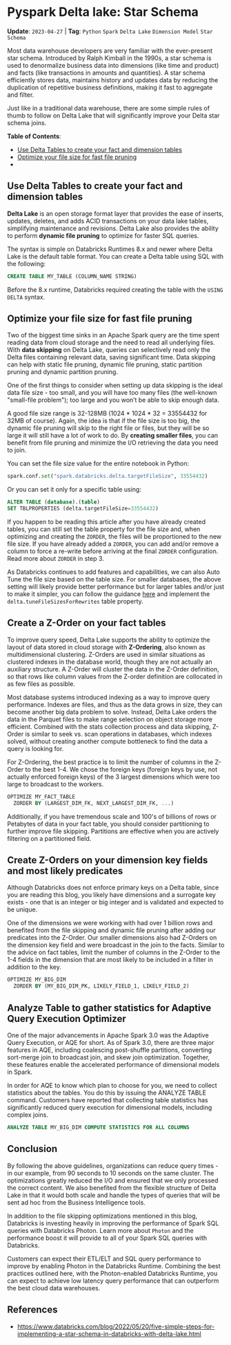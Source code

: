 # Pyspark Delta lake: Star Schema

**Update**: `2023-04-27` |
**Tag**: `Python` `Spark` `Delta Lake` `Dimension Model` `Star Schema`

Most data warehouse developers are very familiar with the ever-present star schema.
Introduced by Ralph Kimball in the 1990s, a star schema is used to denormalize
business data into dimensions (like time and product) and facts (like transactions
in amounts and quantities). A star schema efficiently stores data, maintains history
and updates data by reducing the duplication of repetitive business definitions,
making it fast to aggregate and filter.

Just like in a traditional data warehouse, there are some simple rules of thumb
to follow on Delta Lake that will significantly improve your Delta star schema
joins.

**Table of Contents**:

- [Use Delta Tables to create your fact and dimension tables]()
- [Optimize your file size for fast file pruning]()
- []()

## Use Delta Tables to create your fact and dimension tables

**Delta Lake** is an open storage format layer that provides the ease of inserts,
updates, deletes, and adds ACID transactions on your data lake tables, simplifying
maintenance and revisions. Delta Lake also provides the ability to perform **dynamic
file pruning** to optimize for faster SQL queries.

The syntax is simple on Databricks Runtimes 8.x and newer where Delta Lake is the
default table format. You can create a Delta table using SQL with the following:

```sql
CREATE TABLE MY_TABLE (COLUMN_NAME STRING)
```

Before the 8.x runtime, Databricks required creating the table with the `USING DELTA`
syntax.

## Optimize your file size for fast file pruning

Two of the biggest time sinks in an Apache Spark query are the time spent reading
data from cloud storage and the need to read all underlying files. With **data skipping**
on Delta Lake, queries can selectively read only the Delta files containing relevant
data, saving significant time. Data skipping can help with static file pruning,
dynamic file pruning, static partition pruning and dynamic partition pruning.

One of the first things to consider when setting up data skipping is the ideal
data file size - too small, and you will have too many files (the well-known
"small-file problem"); too large and you won’t be able to skip enough data.

A good file size range is 32-128MB (1024 * 1024 * 32 = 33554432 for 32MB of course).
Again, the idea is that if the file size is too big, the dynamic file pruning
will skip to the right file or files, but they will be so large it will still
have a lot of work to do. By **creating smaller files**, you can benefit from file
pruning and minimize the I/O retrieving the data you need to join.

You can set the file size value for the entire notebook in Python:

```python
spark.conf.set("spark.databricks.delta.targetFileSize", 33554432)
```

Or you can set it only for a specific table using:

```sql
ALTER TABLE (database).(table)
SET TBLPROPERTIES (delta.targetFileSize=33554432)
```

If you happen to be reading this article after you have already created tables,
you can still set the table property for the file size and, when optimizing and
creating the `ZORDER`, the files will be proportioned to the new file size. If you
have already added a `ZORDER`, you can add and/or remove a column to force a re-write
before arriving at the final `ZORDER` configuration. Read more about `ZORDER` in step 3.

As Databricks continues to add features and capabilities, we can also Auto Tune
the file size based on the table size. For smaller databases, the above setting
will likely provide better performance but for larger tables and/or just to make
it simpler, you can follow the guidance
[here](https://docs.databricks.com/delta/index.html#autotune-based-on-table-size)
and implement the `delta.tuneFileSizesForRewrites` table property.

## Create a Z-Order on your fact tables

To improve query speed, Delta Lake supports the ability to optimize the layout of
data stored in cloud storage with **Z-Ordering**, also known as multidimensional
clustering. Z-Orders are used in similar situations as clustered indexes in the
database world, though they are not actually an auxiliary structure. A Z-Order
will cluster the data in the Z-Order definition, so that rows like column values
from the Z-order definition are collocated in as few files as possible.

Most database systems introduced indexing as a way to improve query performance.
Indexes are files, and thus as the data grows in size, they can become another
big data problem to solve. Instead, Delta Lake orders the data in the Parquet
files to make range selection on object storage more efficient. Combined with
the stats collection process and data skipping, Z-Order is similar to seek vs.
scan operations in databases, which indexes solved, without creating another
compute bottleneck to find the data a query is looking for.

For Z-Ordering, the best practice is to limit the number of columns in the Z-Order
to the best 1-4. We chose the foreign keys (foreign keys by use, not actually
enforced foreign keys) of the 3 largest dimensions which were too large to broadcast
to the workers.

```sql
OPTIMIZE MY_FACT_TABLE
  ZORDER BY (LARGEST_DIM_FK, NEXT_LARGEST_DIM_FK, ...)
```

Additionally, if you have tremendous scale and 100's of billions of rows or
Petabytes of data in your fact table, you should consider partitioning to further
improve file skipping. Partitions are effective when you are actively filtering
on a partitioned field.

## Create Z-Orders on your dimension key fields and most likely predicates

Although Databricks does not enforce primary keys on a Delta table, since you are
reading this blog, you likely have dimensions and a surrogate key exists - one
that is an integer or big integer and is validated and expected to be unique.

One of the dimensions we were working with had over 1 billion rows and benefited
from the file skipping and dynamic file pruning after adding our predicates into
the Z-Order. Our smaller dimensions also had Z-Orders on the dimension key field
and were broadcast in the join to the facts. Similar to the advice on fact tables,
limit the number of columns in the Z-Order to the 1-4 fields in the dimension that
are most likely to be included in a filter in addition to the key.

```sql
OPTIMIZE MY_BIG_DIM
  ZORDER BY (MY_BIG_DIM_PK, LIKELY_FIELD_1, LIKELY_FIELD_2)
```

## Analyze Table to gather statistics for Adaptive Query Execution Optimizer

One of the major advancements in Apache Spark 3.0 was the Adaptive Query Execution,
or AQE for short. As of Spark 3.0, there are three major features in AQE, including
coalescing post-shuffle partitions, converting sort-merge join to broadcast join,
and skew join optimization. Together, these features enable the accelerated performance
of dimensional models in Spark.

In order for AQE to know which plan to choose for you, we need to collect statistics
about the tables. You do this by issuing the ANALYZE TABLE command. Customers have
reported that collecting table statistics has significantly reduced query execution
for dimensional models, including complex joins.

```sql
ANALYZE TABLE MY_BIG_DIM COMPUTE STATISTICS FOR ALL COLUMNS
```

## Conclusion

By following the above guidelines, organizations can reduce query times - in our
example, from 90 seconds to 10 seconds on the same cluster. The optimizations greatly
reduced the I/O and ensured that we only processed the correct content. We also
benefited from the flexible structure of Delta Lake in that it would both scale
and handle the types of queries that will be sent ad hoc from the Business Intelligence
tools.

In addition to the file skipping optimizations mentioned in this blog, Databricks
is investing heavily in improving the performance of Spark SQL queries with Databricks
Photon. Learn more about `Photon` and the performance boost it will provide to all
of your Spark SQL queries with Databricks.

Customers can expect their ETL/ELT and SQL query performance to improve by enabling
Photon in the Databricks Runtime. Combining the best practices outlined here, with
the Photon-enabled Databricks Runtime, you can expect to achieve low latency query
performance that can outperform the best cloud data warehouses.

## References

- https://www.databricks.com/blog/2022/05/20/five-simple-steps-for-implementing-a-star-schema-in-databricks-with-delta-lake.html
